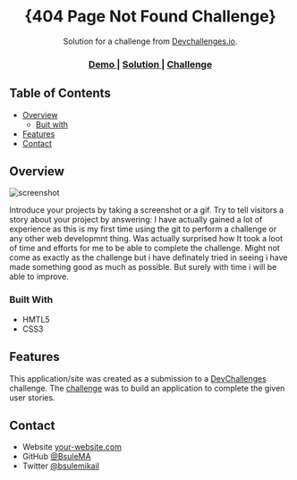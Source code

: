 <!-- Please update value in the {}  -->

<h1 align="center">{404 Page Not Found Challenge}</h1>

<div align="center">
   Solution for a challenge from  <a href="http://devchallenges.io" target="_blank">Devchallenges.io</a>.
</div>

<div align="center">
  <h3>
    <a href="http://127.0.0.1:5500/404-not-found-master/new.html">
      Demo
    </a>
    <span> | </span>
    <a href="http://127.0.0.1:5500/404-not-found-master/new.html">
      Solution
    </a>
    <span> | </span>
    <a href="https://devchallenges.io/challenges/wBunSb7FPrIepJZAg0sY">
      Challenge
    </a>
  </h3>
</div>

<!-- TABLE OF CONTENTS -->

## Table of Contents

- [Overview](#overview)
  - [Buit with](#built-with)
- [Features](#features)
- [Contact](#contact)

<!-- OVERVIEW -->

## Overview

![screenshot](https://user-images.githubusercontent.com/16707738/92399059-5716eb00-f132-11ea-8b14-bcacdc8ec97b.png)

Introduce your projects by taking a screenshot or a gif. Try to tell visitors a story about your project by answering:
 I have actually gained a lot of experience as this is my first time using the git to perform a challenge or any other web developmnt thing. Was actually surprised how It took a loot of time and efforts for me to be able to complete the challenge. Might not come as exactly as the challenge but i have definately tried in seeing i have made something good as much as possible. But surely with time i will be able to improve.

### Built With

<!-- This section should list any major frameworks that you built your project using. Here are a few examples.-->

- HMTL5
- CSS3
## Features

<!-- List the features of your application or follow the template. Don't share the figma file here :) -->

This application/site was created as a submission to a [DevChallenges](https://devchallenges.io/challenges) challenge. The [challenge](https://devchallenges.io/challenges/wBunSb7FPrIepJZAg0sY) was to build an application to complete the given user stories.



## Contact

- Website [your-website.com](https://{your-web-site-link})
- GitHub [@BsuleMA](https://{github.com/your-usermame})
- Twitter [@bsulemikail](https://{twitter.com/your-username})

